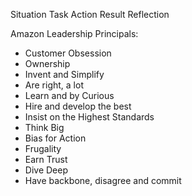Situation
Task
Action
Result
Reflection

Amazon Leadership Principals:
* Customer Obsession
* Ownership
* Invent and Simplify
* Are right, a lot
* Learn and by Curious
* Hire and develop the best
* Insist on the Highest Standards
* Think Big
* Bias for Action
* Frugality
* Earn Trust
* Dive Deep
* Have backbone, disagree and commit
